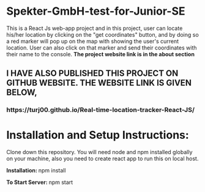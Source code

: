 <b> <h1>Spekter-GmbH-test-for-Junior-SE </h1> </b>


This is a React Js web-app project and in this project, user can locate his/her location by clicking on the "get coordinates" button, and by doing so a red marker will pop up on the map with showing the user's current location. User can also click on that marker and send their coordinates with their name to the console. <b> The project website link is in the about section </b>

<h2> I HAVE ALSO PUBLISHED THIS PROJECT ON GITHUB WEBSITE. THE WEBSITE LINK IS GIVEN BELOW, </h2>
<h3> https://turj00.github.io/Real-time-location-tracker-React-JS/ </h3>

<b> <h1> Installation and Setup Instructions: </h1> </b>
Clone down this repository. You will need node and npm installed globally on your machine, also you need to create react app to run this on local host.

<b> Installation: </b> npm install


<b> To Start Server: </b> npm start



